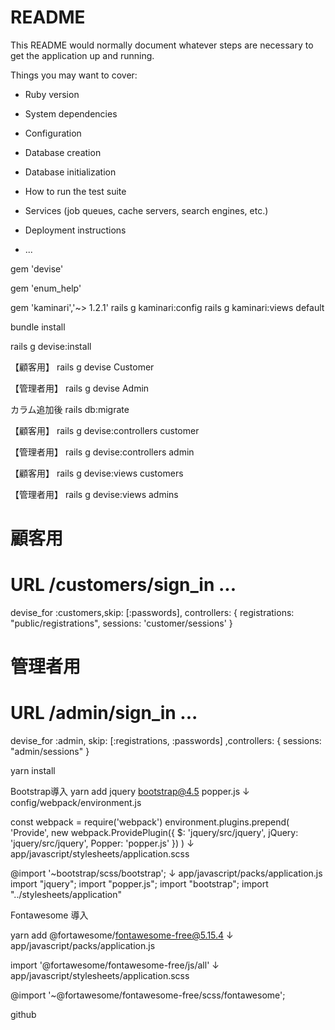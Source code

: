 # README

This README would normally document whatever steps are necessary to get the
application up and running.

Things you may want to cover:

* Ruby version

* System dependencies

* Configuration

* Database creation

* Database initialization

* How to run the test suite

* Services (job queues, cache servers, search engines, etc.)

* Deployment instructions

* ...


gem 'devise'

gem 'enum_help'

gem 'kaminari','~> 1.2.1'
rails g kaminari:config
rails g kaminari:views default

bundle install

rails g devise:install

【顧客用】
rails g devise Customer

【管理者用】
rails g devise Admin

カラム追加後
rails db:migrate

【顧客用】
rails g devise:controllers customer

【管理者用】
rails g devise:controllers admin

【顧客用】
rails g devise:views customers

【管理者用】
rails g devise:views admins

# 顧客用
# URL /customers/sign_in ...
devise_for :customers,skip: [:passwords], controllers: {
  registrations: "public/registrations",
  sessions: 'customer/sessions'
}

# 管理者用
# URL /admin/sign_in ...
devise_for :admin, skip: [:registrations, :passwords] ,controllers: {
  sessions: "admin/sessions"
}

yarn install

Bootstrap導入
yarn add jquery bootstrap@4.5 popper.js
↓
config/webpack/environment.js

const webpack = require('webpack')
environment.plugins.prepend(
  'Provide',
  new webpack.ProvidePlugin({
    $: 'jquery/src/jquery',
    jQuery: 'jquery/src/jquery',
    Popper: 'popper.js'
  })
)
↓
app/javascript/stylesheets/application.scss

@import '~bootstrap/scss/bootstrap';
↓
app/javascript/packs/application.js
import "jquery";
import "popper.js";
import "bootstrap";
import "../stylesheets/application"

Fontawesome 導入

yarn add @fortawesome/fontawesome-free@5.15.4
↓
app/javascript/packs/application.js

import '@fortawesome/fontawesome-free/js/all'
↓
app/javascript/stylesheets/application.scss

@import '~@fortawesome/fontawesome-free/scss/fontawesome';


github